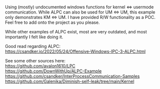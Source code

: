 Using (mostly) undocumented windows functions for kernel <=> usermode communication.
While ALPC can also be used for UM <=> UM, this example only demonstrates KM <=> UM.
I have provided R/W functionality as a POC. Feel free to add onto the project as you please.

While other examples of ALPC exist, most are very outdated, and most importantly I felt like doing it.

Good read regarding ALPC:  
https://csandker.io/2022/05/24/Offensive-Windows-IPC-3-ALPC.html

See some other sources here:  
https://github.com/avalon1610/LPC  
https://github.com/DownWithUp/ALPC-Example  
https://github.com/csandker/InterProcessCommunication-Samples  
https://github.com/Galenika/Diminish-self-leak/tree/main/Kernel
